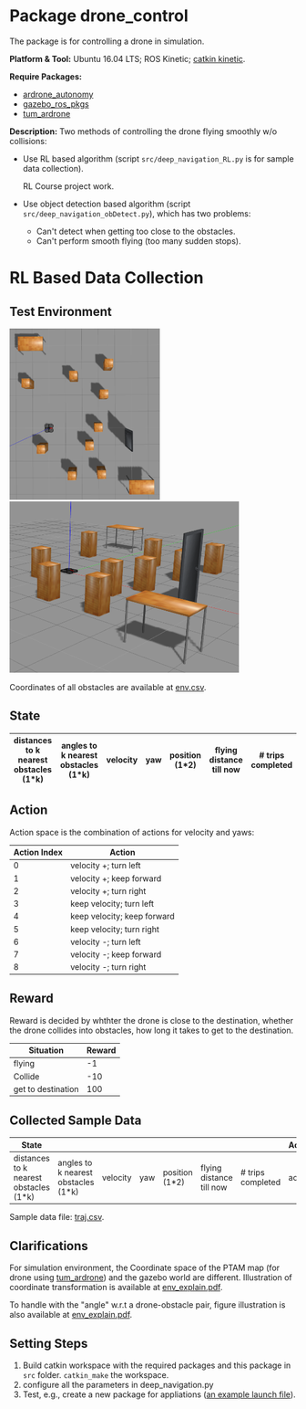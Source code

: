 # Package drone_control
The package is for controlling a drone in simulation. 

**Platform & Tool:** Ubuntu 16.04 LTS; ROS Kinetic; [catkin kinetic](http://wiki.ros.org/catkin).

**Require Packages:**

* [ardrone_autonomy](https://github.com/AutonomyLab/ardrone_autonomy)
* [gazebo_ros_pkgs](https://github.com/ros-simulation/gazebo_ros_pkgs/tree/hydro-devel)
* [tum_ardrone](https://github.com/tum-vision/tum_ardrone)

**Description:** Two methods of controlling the drone flying smoothly w/o collisions:

* Use RL based algorithm (script `src/deep_navigation_RL.py` is for sample data collection).

    RL Course project work.

* Use object detection based algorithm (script `src/deep_navigation_obDetect.py`), which has two problems:
   
   * Can't detect when getting too close to the obstacles.
   * Can't perform smooth flying (too many sudden stops).




# RL Based Data Collection
## Test Environment
<img src="./assets/env1.png" height = "300" />      <img src="./assets/env2.png" height = "300" />

Coordinates of all obstacles are available at [env.csv](./src/env.csv).
## State
| distances to k nearest obstacles (1*k) | angles to k nearest obstacles (1*k) | velocity | yaw | position (1*2) | flying distance till now | \# trips completed |
|--------------------------------------------------------|---------------------------------------------------|----------|-----|------------------------------|--------------------------|--------------------|
## Action
Action space is the combination of actions for velocity and yaws:

| Action Index | Action                      |
|--------------|-----------------------------|
| 0            | velocity +; turn left       |
| 1            | velocity +; keep forward    |
| 2            | velocity +; turn right      |
| 3            | keep velocity; turn left    |
| 4            | keep velocity; keep forward |
| 5            | keep velocity; turn right   |
| 6            | velocity -; turn left       |
| 7            | velocity -; keep forward    |
| 8            | velocity -; turn right      |
## Reward
Reward is decided by whthter the drone is close to the destination, whether the drone collides into obstacles, how long it takes to get to the destination.

| Situation          | Reward |
|--------------------|--------|
| flying             | -1     |
| Collide            | -10    |
| get to destination | 100    |
## Collected Sample Data
| State                                                  |                                                   |          |     |                              |                          |                    | Action | Reward  |
|--------------------------------------------------------|---------------------------------------------------|----------|-----|------------------------------|--------------------------|--------------------|--------|---------|
| distances to k nearest obstacles (1*k) | angles to k nearest obstacles (1*k) | velocity | yaw | position (1*2) | flying distance till now | \# trips completed | ac     | R_{t+1} |

Sample data file: [traj.csv](./assets/traj.csv).

## Clarifications
For simulation environment, the Coordinate space of the PTAM map (for drone using [tum_ardrone](https://github.com/tum-vision/tum_ardrone)) and the gazebo world are different. Illustration of coordinate transformation is available at [env_explain.pdf](./assets/env_explain.pdf).

To handle with the "angle" w.r.t a drone-obstacle pair, figure illustration is also available at [env_explain.pdf](./assets/env_explain.pdf).

## Setting Steps
1. Build catkin workspace with the required packages and this package in `src` folder. `catkin_make` the workspace.
2. configure all the parameters in deep_navigation.py
3. Test, e.g., create a new package for appliations ([an example launch file](./assets/RL_col_data_sim.launch)).